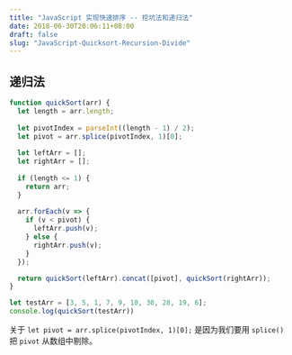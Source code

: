 ```yaml
---
title: "JavaScript 实现快速排序 -- 挖坑法和递归法"
date: 2018-06-30T20:06:11+08:00
draft: false
slug: "JavaScript-Quicksort-Recursion-Divide"
---
```


## 递归法

```js
function quickSort(arr) {
  let length = arr.length;
  
  let pivotIndex = parseInt((length - 1) / 2);
  let pivot = arr.splice(pivotIndex, 1)[0];
  
  let leftArr = [];
  let rightArr = [];
  
  if (length <= 1) {
    return arr;
  }
  
  arr.forEach(v => {
    if (v < pivot) {
      leftArr.push(v);
    } else {
      rightArr.push(v);
    }
  });

  return quickSort(leftArr).concat([pivot], quickSort(rightArr));
}

let testArr = [3, 5, 1, 7, 9, 10, 30, 28, 19, 6];
console.log(quickSort(testArr))
```

关于 `let pivot = arr.splice(pivotIndex, 1)[0];` 是因为我们要用 `splice()` 把 `pivot` 从数组中剔除。